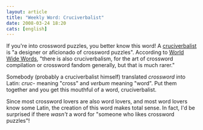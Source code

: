```yaml
---
layout: article
title: "Weekly Word: Cruciverbalist"
date: 2008-03-24 18:20
cats: [english]
---
```

If you're into crossword puzzles, you better know this word! A <a href="http://dictionary.reference.com/browse/cruciverbalist">cruciverbalist</a> is "a designer or aficionado of crossword puzzles". According to <a href="http://www.worldwidewords.org/weirdwords/ww-cru1.htm" title="Cruciverbalist">World Wide Words</a>, "there is also cruciverbalism, for the art of crossword compilation or crossword fandom generally, but that is much rarer."

Somebody (probably a cruciverbalist himself) translated <em>crossword</em> into Latin: <em>cruc-</em> meaning "cross" and <em>verbum</em> meaning "word". Put them together and you get this mouthful of a word, cruciverbalist.

Since most crossword lovers are also word lovers, and most word lovers know some Latin, the creation of this word makes total sense. In fact, I'd be surprised if there <em>wasn't</em> a word for "someone who likes crossword puzzles"!
